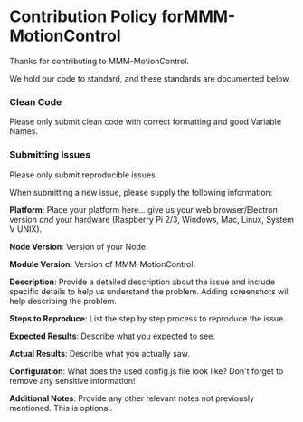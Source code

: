 # Contribution Policy forMMM-MotionControl

Thanks for contributing to MMM-MotionControl.

We hold our code to standard, and these standards are documented below.

### Clean Code

Please only submit clean code with correct formatting and good Variable Names.

### Submitting Issues

Please only submit reproducible issues.

When submitting a new issue, please supply the following information:

**Platform**: Place your platform here... give us your web browser/Electron version _and_ your hardware (Raspberry Pi 2/3, Windows, Mac, Linux, System V UNIX).

**Node Version**: Version of your Node.

**Module Version**: Version of MMM-MotionControl.

**Description**: Provide a detailed description about the issue and include specific details to help us understand the problem. Adding screenshots will help describing the problem.

**Steps to Reproduce**: List the step by step process to reproduce the issue.

**Expected Results**: Describe what you expected to see.

**Actual Results**: Describe what you actually saw.

**Configuration**: What does the used config.js file look like? Don't forget to remove any sensitive information!

**Additional Notes**: Provide any other relevant notes not previously mentioned. This is optional.
